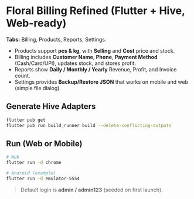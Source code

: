 # Floral Billing Refined (Flutter + Hive, Web-ready)

**Tabs:** Billing, Products, Reports, Settings.

- Products support **pcs & kg**, with **Selling** and **Cost** price and stock.
- Billing includes **Customer Name**, **Phone**, **Payment Method** (Cash/Card/UPI), updates stock, and stores profit.
- Reports show **Daily / Monthly / Yearly** Revenue, Profit, and Invoice count.
- Settings provides **Backup/Restore JSON** that works on mobile and web (simple file dialog).

## Generate Hive Adapters
```bash
flutter pub get
flutter pub run build_runner build --delete-conflicting-outputs
```

## Run (Web or Mobile)
```bash
# Web
flutter run -d chrome

# Android (example)
flutter run -d emulator-5554
```

> Default login is **admin / admin123** (seeded on first launch).
